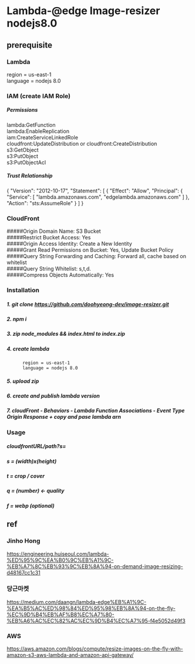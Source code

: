 # Lambda-@edge Image-resizer nodejs8.0

## prerequisite

### Lambda
  region = us-east-1  
  language = nodejs 8.0

### IAM (create IAM Role)

##### Permissions 
  lambda:GetFunction <br />
  lambda:EnableReplication <br />
  iam:CreateServiceLinkedRole <br />
  cloudfront:UpdateDistribution or cloudfront:CreateDistribution <br />
  s3:GetObject <br />
  s3:PutObject <br />
  s3:PutObjectAcl <br />

##### Trust Relationship
  {
     "Version": "2012-10-17",
     "Statement": [
        {
           "Effect": "Allow",
           "Principal": {
              "Service": [
                 "lambda.amazonaws.com",
                 "edgelambda.amazonaws.com"
              ]
           },
           "Action": "sts:AssumeRole"
        }
     ]
  }
  
### CloudFront

#####Origin Domain Name: S3 Bucket <br />
#####Restrict Bucket Access: Yes <br />
#####Origin Access Identity: Create a New Identity <br />
#####Grant Read Permissions on Bucket: Yes, Update Bucket Policy <br />
#####Query String Forwarding and Caching: Forward all, cache based on whitelist <br />
#####Query String Whitelist: s,t,d. <br />
#####Compress Objects Automatically: Yes <br />


### Installation

##### 1. git clone https://github.com/doohyeong-dev/image-resizer.git
##### 2. npm i
##### 3. zip node_modules && index.html to index.zip
##### 4. create lambda
          region = us-east-1
          language = nodejs 8.0
##### 5. upload zip
##### 6. create and publish lambda version 
##### 7. cloudFront - Behaviors - Lambda Function Associations - Event Type Origin Response + copy and pase lambda arn

### Usage

##### cloudfrontURL/path?s=
##### s = (width)x(height)
##### t = crop / cover
##### q = (number) <- quality
##### f = webp (optional) 

## ref
### Jinho Hong
https://engineering.huiseoul.com/lambda-%ED%95%9C%EA%B0%9C%EB%A1%9C-%EB%A7%8C%EB%93%9C%EB%8A%94-on-demand-image-resizing-d48167cc1c31

### 당근마켓
https://medium.com/daangn/lambda-edge%EB%A1%9C-%EA%B5%AC%ED%98%84%ED%95%98%EB%8A%94-on-the-fly-%EC%9D%B4%EB%AF%B8%EC%A7%80-%EB%A6%AC%EC%82%AC%EC%9D%B4%EC%A7%95-f4e5052d49f3

### AWS
https://aws.amazon.com/blogs/compute/resize-images-on-the-fly-with-amazon-s3-aws-lambda-and-amazon-api-gateway/
